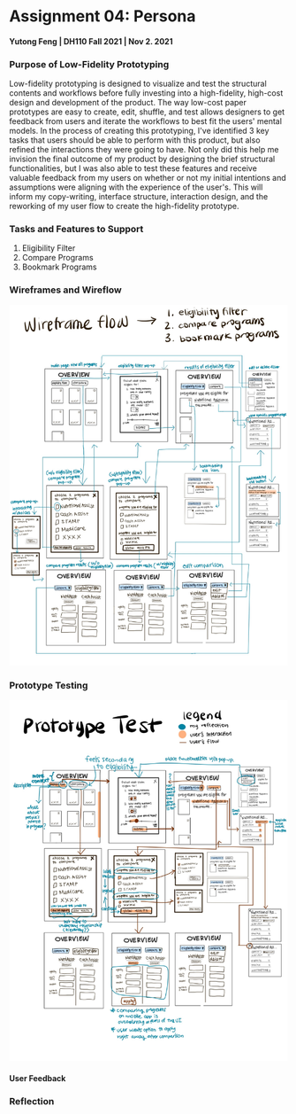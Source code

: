# Assignment 04: Persona

#### Yutong Feng | DH110 Fall 2021 | Nov 2. 2021

### Purpose of Low-Fidelity Prototyping
Low-fidelity prototyping is designed to visualize and test the structural contents and workflows before fully investing into a high-fidelity, high-cost design and development of the product. The way low-cost paper prototypes are easy to create, edit, shuffle, and test allows designers to get feedback from users and iterate the workflows to best fit the users' mental models. In the process of creating this prototyping, I've identified 3 key tasks that users should be able to perform with this product, but also refined the interactions they were going to have. Not only did this help me invision the final outcome of my product by designing the brief structural functionalities, but I was also able to test these features and receive valuable feedback from my users on whether or not my initial intentions and assumptions were aligning with the experience of the user's. This will inform my copy-writing, interface structure, interaction design, and the reworking of my user flow to create the high-fidelity prototype.

### Tasks and Features to Support
1. Eligibility Filter
2. Compare Programs
3. Bookmark Programs

### Wireframes and Wireflow
<p align="center">
<img src="./wireframeflow.jpg" alt="wireflow of how these three tasks tie-in together" width = "850px"/>

### Prototype Testing
<p align="center">
<img src="./prototypetest.jpg" alt="how the user interacts with the low-fi prototype" width = "850px"/>


#### User Feedback



### Reflection
